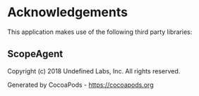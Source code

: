 # Acknowledgements
This application makes use of the following third party libraries:

## ScopeAgent

Copyright (c) 2018 Undefined Labs, Inc.  All rights reserved.

Generated by CocoaPods - https://cocoapods.org
